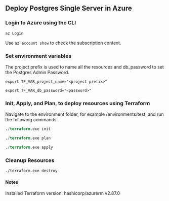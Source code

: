 
## Deploy Postgres Single Server in Azure

### Login to Azure using the CLI

```
az Login
```

Use `az account show` to check the subscription context.

### Set environment variables

The project prefix is used to name all the resources and db_password to set the Postgres Admin Password.

```variables
export TF_VAR_project_name="<project prefix>"

export TF_VAR_db_password="<password>"
```


### Init, Apply, and Plan, to deploy resources using Terraform


Navigate to the environment folder, for example /environments/test, and run the following commands.

```terraform
./terraform.exe init

./terraform.exe plan

./terraform.exe apply
```

### Cleanup Resources

```
./terraform.exe destroy
```

#### Notes

Installed Terraform version: hashicorp/azurerm v2.87.0 